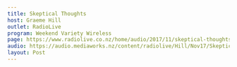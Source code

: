 ```yaml
---
title: Skeptical Thoughts
host: Graeme Hill
outlet: RadioLive
program: Weekend Variety Wireless
page: https://www.radiolive.co.nz/home/audio/2017/11/skeptical-thoughts-with-mark-honeychurch.html
audio: https://audio.mediaworks.nz/content/radiolive/Hill/Nov17/SkepticalThoughts5_11_17.mp3
layout: Post
---
```


<page-radio />
